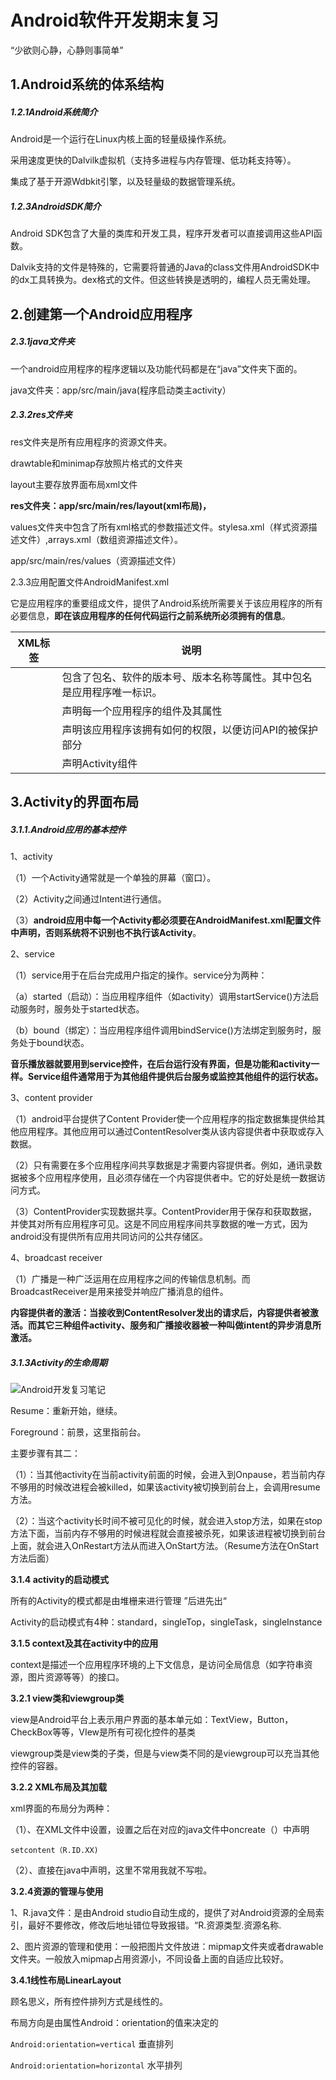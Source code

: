 # Android软件开发期末复习

“少欲则心静，心静则事简单”

## 1.Android系统的体系结构

##### 1.2.1Android系统简介

Android是一个运行在Linux内核上面的轻量级操作系统。

采用速度更快的Dalvilk虚拟机（支持多进程与内存管理、低功耗支持等）。

集成了基于开源Wdbkit引擎，以及轻量级的数据管理系统。

##### 1.2.3AndroidSDK简介

Android SDK包含了大量的类库和开发工具，程序开发者可以直接调用这些API函数。

Dalvik支持的文件是特殊的，它需要将普通的Java的class文件用AndroidSDK中的dx工具转换为。dex格式的文件。但这些转换是透明的，编程人员无需处理。

## 2.创建第一个Android应用程序

##### 2.3.1java文件夹

一个android应用程序的程序逻辑以及功能代码都是在“java”文件夹下面的。

java文件夹：app/src/main/java(程序启动类主activity）

##### 2.3.2res文件夹

res文件夹是所有应用程序的资源文件夹。

drawtable和minimap存放照片格式的文件夹

layout主要存放界面布局xml文件

**res文件夹：app/src/main/res/layout(xml布局)，**

values文件夹中包含了所有xml格式的参数描述文件。stylesa.xml（样式资源描述文件）,arrays.xml（数组资源描述文件）。

app/src/main/res/values（资源描述文件）

2.3.3应用配置文件AndroidManifest.xml

它是应用程序的重要组成文件，提供了Android系统所需要关于该应用程序的所有必要信息，**即在该应用程序的任何代码运行之前系统所必须拥有的信息**。

|  XML标签  | 说明 |
| ---- | ---- |
| <manifest> | 包含了包名、软件的版本号、版本名称等属性。其中包名是应用程序唯一标识。 |
| <application> | 声明每一个应用程序的组件及其属性 |
| <uses-premisssion> | 声明该应用程序该拥有如何的权限，以便访问API的被保护部分 |
| <activity> | 声明Activity组件 |

## 3.Activity的界面布局

##### 3.1.1.Android应用的基本控件

1、activity

（1）一个Activity通常就是一个单独的屏幕（窗口）。

（2）Activity之间通过Intent进行通信。

（3）**android应用中每一个Activity都必须要在AndroidManifest.xml配置文件中声明，否则系统将不识别也不执行该Activity**。

2、service

（1）service用于在后台完成用户指定的操作。service分为两种：

（a）started（启动）：当应用程序组件（如activity）调用startService()方法启动服务时，服务处于started状态。

（b）bound（绑定）：当应用程序组件调用bindService()方法绑定到服务时，服务处于bound状态。

**音乐播放器就要用到service控件，在后台运行没有界面，但是功能和activity一样。Service组件通常用于为其他组件提供后台服务或监控其他组件的运行状态。**

3、content provider 

（1）android平台提供了Content Provider使一个应用程序的指定数据集提供给其他应用程序。其他应用可以通过ContentResolver类从该内容提供者中获取或存入数据。

（2）只有需要在多个应用程序间共享数据是才需要内容提供者。例如，通讯录数据被多个应用程序使用，且必须存储在一个内容提供者中。它的好处是统一数据访问方式。

（3）ContentProvider实现数据共享。ContentProvider用于保存和获取数据，并使其对所有应用程序可见。这是不同应用程序间共享数据的唯一方式，因为android没有提供所有应用共同访问的公共存储区。

4、broadcast receiver

（1）广播是一种广泛运用在应用程序之间的传输信息机制。而BroadcastReceiver是用来接受并响应广播消息的组件。

**内容提供者的激活：当接收到ContentResolver发出的请求后，内容提供者被激活。而其它三种组件activity、服务和广播接收器被一种叫做intent的异步消息所激活。**

##### 3.1.3Activity的生命周期

![Android开发复习笔记](/Users/ouyanghongjia/Documents/Android开发复习笔记.gif)

Resume：重新开始，继续。

Foreground：前景，这里指前台。

主要步骤有其二：

（1）：当其他activity在当前activity前面的时候，会进入到Onpause，若当前内存不够用的时候改进程会被killed，如果该activity被切换到前台上，会调用resume方法。

（2）：当这个activity长时间不被可见化的时候，就会进入stop方法，如果在stop方法下面，当前内存不够用的时候进程就会直接被杀死，如果该进程被切换到前台上面，就会进入OnRestart方法从而进入OnStart方法。（Resume方法在OnStart方法后面）

**3.1.4 activity的启动模式**

所有的Activity的模式都是由堆栅来进行管理 ”后进先出“

Activity的启动模式有4种：standard，singleTop，singleTask，singleInstance

**3.1.5 context及其在activity中的应用**

context是描述一个应用程序环境的上下文信息，是访问全局信息（如字符串资源，图片资源等等）的接口。

**3.2.1 view类和viewgroup类**

view是Android平台上表示用户界面的基本单元如：TextView，Button，CheckBox等等，VIew是所有可视化控件的基类

viewgroup类是view类的子类，但是与view类不同的是viewgroup可以充当其他控件的容器。

**3.2.2 XML布局及其加载**

xml界面的布局分为两种：

（1）、在XML文件中设置，设置之后在对应的java文件中oncreate（）中声明

`setcontent（R.ID.XX)`

（2）、直接在java中声明，这里不常用我就不写啦。

**3.2.4资源的管理与使用**

1、R.java文件：是由Android studio自动生成的，提供了对Android资源的全局索引，最好不要修改，修改后地址错位导致报错。“R.资源类型.资源名称.

2、图片资源的管理和使用：一般把图片文件放进：mipmap文件夹或者drawable文件夹。一般放入mipmap占用资源小，不同设备上面的自适应比较好。

**3.4.1线性布局LinearLayout**

顾名思义，所有控件排列方式是线性的。

布局方向是由属性Android：orientation的值来决定的

`Android:orientation=vertical` 垂直排列

`Android:orientation=horizontal` 水平排列




